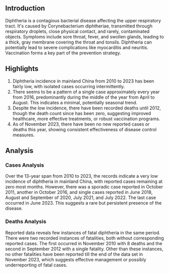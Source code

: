 ## Introduction

Diphtheria is a contagious bacterial disease affecting the upper respiratory tract. It's caused by Corynebacterium diphtheriae, transmitted through respiratory droplets, close physical contact, and rarely, contaminated objects. Symptoms include sore throat, fever, and swollen glands, leading to a thick, gray membrane covering the throat and tonsils. Diphtheria can potentially lead to severe complications like myocarditis and neuritis. Vaccination forms a key part of the prevention strategy.
## Highlights

1. Diphtheria incidence in mainland China from 2010 to 2023 has been fairly low, with isolated cases occurring intermittently. <br/>
2. There seems to be a pattern of a single case approximately every year from 2016, predominantly during the middle of the year from April to August. This indicates a minimal, potentially seasonal trend. <br/>
3. Despite the low incidence, there have been recorded deaths until 2012, though the death count since has been zero, suggesting improved healthcare, more effective treatments, or robust vaccination programs. <br/>
4. As of November 2023, there have been no new reported cases or deaths this year, showing consistent effectiveness of disease control measures.
## Analysis

### Cases Analysis
Over the 13-year span from 2010 to 2023, the records indicate a very low incidence of diphtheria in mainland China, with reported cases remaining at zero most months. However, there was a sporadic case reported in October 2011, another in October 2016, and single cases reported in June 2018, August and September of 2020, July 2021, and July 2022. The last case occurred in June 2023. This suggests a rare but persistent presence of the disease.

### Deaths Analysis
Reported data reveals few instances of fatal diphtheria in the same period. There were two recorded instances of fatalities, both without corresponding reported cases. The first occurred in November 2010 with 8 deaths and the second in September 2012 with a single fatality. Other than these instances, no other fatalities have been reported till the end of the data set in November 2023, which suggests effective management or possibly underreporting of fatal cases.
